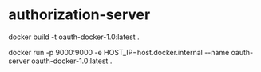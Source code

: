 # authorization-server

docker build -t oauth-docker-1.0:latest .

docker run -p 9000:9000 -e HOST_IP=host.docker.internal  --name oauth-server oauth-docker-1.0:latest .